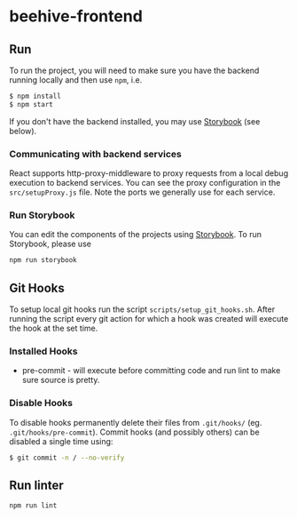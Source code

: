 # beehive-frontend

## Run

To run the project, you will need to make sure you have the backend running locally and then use `npm`, i.e.

```bash
$ npm install
$ npm start
```

If you don't have the backend installed, you may use [Storybook](https://storybook.js.org/) (see below).

### Communicating with backend services

React supports http-proxy-middleware to proxy requests from a local debug
execution to backend services. You can see the proxy configuration in the
`src/setupProxy.js` file. Note the ports we generally use for each service.

### Run Storybook

You can edit the components of the projects using [Storybook](https://storybook.js.org/). To run Storybook, please use

```bash
npm run storybook
```

## Git Hooks

To setup local git hooks run the script `scripts/setup_git_hooks.sh`.
After running the script every git action for which a hook was created will
execute the hook at the set time.

### Installed Hooks

* pre-commit - will execute before committing code and run lint to make sure
  source is pretty.

### Disable Hooks

To disable hooks permanently delete their files from `.git/hooks/` (eg.
`.git/hooks/pre-commit`). Commit hooks (and possibly others) can be disabled
a single time using:

```bash
$ git commit -n / --no-verify
```

## Run linter

```bash
npm run lint
```
